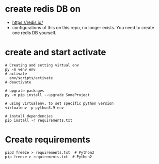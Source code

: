 # create redis DB on
- https://redis.io/
- configurations of this on this repo, no longer exists. You need to create one redis DB yourself. 

# create and start activate
```console
# Creating and setting virtual env
py -m venv env
# activate
. env/scripts/activate
# deactivate

# upgrate packages
py -m pip install --upgrade SomeProject

# using virtualenv, to set specific python version
virtualenv -p python3.9 env

# install dependencies
pip install -r requirements.txt

```

# Create requirements
```console
pip3 freeze > requirements.txt  # Python3
pip freeze > requirements.txt  # Python2
```
